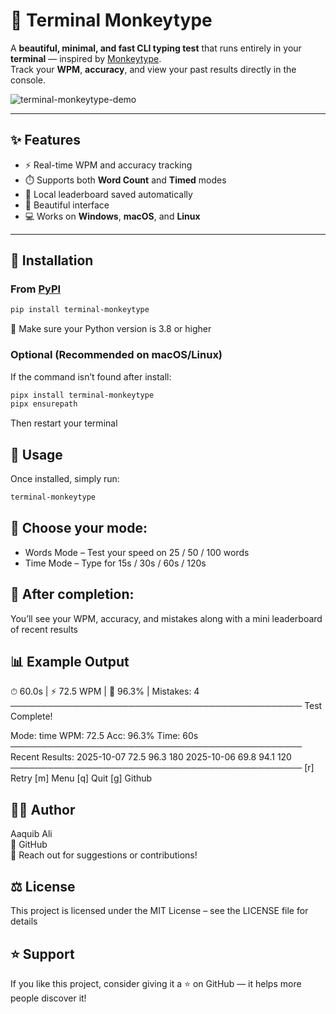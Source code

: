 # 🐒 Terminal Monkeytype

A **beautiful, minimal, and fast CLI typing test** that runs entirely in your **terminal** — inspired by [Monkeytype](https://monkeytype.com).  
Track your **WPM**, **accuracy**, and view your past results directly in the console.

![terminal-monkeytype-demo](https://user-images.githubusercontent.com/your-username/demo.gif)

---

## ✨ Features

- ⚡ Real-time WPM and accuracy tracking  
- ⏱️ Supports both **Word Count** and **Timed** modes  
- 🧠 Local leaderboard saved automatically  
- 🎨 Beautiful interface
- 💻 Works on **Windows**, **macOS**, and **Linux**

---

## 🧩 Installation

### From [PyPI](https://pypi.org/project/terminal-monkeytype/)
```bash
pip install terminal-monkeytype
```
📝 Make sure your Python version is 3.8 or higher

### Optional (Recommended on macOS/Linux)
If the command isn’t found after install:

```bash
pipx install terminal-monkeytype
pipx ensurepath
```

Then restart your terminal

## 🚀 Usage
Once installed, simply run:

```bash
terminal-monkeytype
```

## 🧭 Choose your mode:

- Words Mode – Test your speed on 25 / 50 / 100 words
- Time Mode – Type for 15s / 30s / 60s / 120s

## 🎯 After completion:
You’ll see your WPM, accuracy, and mistakes along with a mini leaderboard of recent results

## 📊 Example Output

⏱ 60.0s   |   ⚡ 72.5 WPM   |   🎯 96.3%   |   Mistakes: 4
───────────────────────────────────────────────
Test Complete!

Mode: time   WPM: 72.5   Acc: 96.3%   Time: 60s
───────────────────────────────────────────────
Recent Results:
2025-10-07  72.5  96.3  180
2025-10-06  69.8  94.1  120
───────────────────────────────────────────────
[r] Retry    [m] Menu    [q] Quit    [g] Github

## 🧑‍💻 Author
Aaquib Ali <br>
💼 GitHub<br>
📧 Reach out for suggestions or contributions!

## ⚖️ License
This project is licensed under the MIT License – see the LICENSE file for details

## ⭐ Support
If you like this project, consider giving it a ⭐ on GitHub — it helps more people discover it!